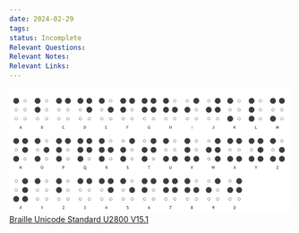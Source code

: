 ```yaml
---
date: 2024-02-29
tags: 
status: Incomplete
Relevant Questions: 
Relevant Notes: 
Relevant Links:
---
```

![](Attachments/Pasted%20image%2020240229124746.png)
[Braille Unicode Standard U2800 V15.1](Attachments/U2800.pdf)


